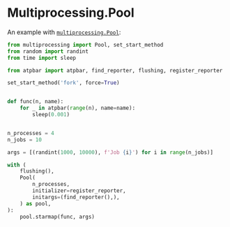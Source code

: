 # Multiprocessing.Pool

An example with
[`multiprocessing.Pool`](https://docs.python.org/3/library/multiprocessing.html#module-multiprocessing.pool):

```python
from multiprocessing import Pool, set_start_method
from random import randint
from time import sleep

from atpbar import atpbar, find_reporter, flushing, register_reporter

set_start_method('fork', force=True)


def func(n, name):
    for _ in atpbar(range(n), name=name):
        sleep(0.001)


n_processes = 4
n_jobs = 10

args = [(randint(1000, 10000), f'Job {i}') for i in range(n_jobs)]

with (
    flushing(),
    Pool(
        n_processes,
        initializer=register_reporter,
        initargs=(find_reporter(),),
    ) as pool,
):
    pool.starmap(func, args)
```
